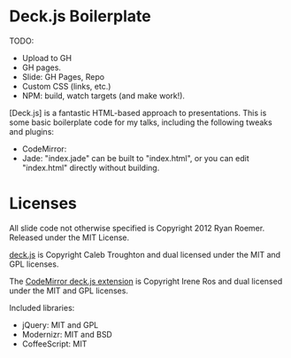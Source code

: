Deck.js Boilerplate
===================

TODO:

- Upload to GH
- GH pages.
- Slide: GH Pages, Repo
- Custom CSS (links, etc.)
- NPM: build, watch targets (and make work!).

[Deck.js] is a fantastic HTML-based approach to presentations. This is some
basic boilerplate code for my talks, including the following tweaks and
plugins:

* CodeMirror:
* Jade: "index.jade" can be built to "index.html", or you can edit "index.html"
  directly without building.




Licenses
========
All slide code not otherwise specified is Copyright 2012 Ryan Roemer.
Released under the MIT License.

[deck.js][deckjs] is Copyright Caleb Troughton and dual licensed under the
MIT and GPL licenses.

The [CodeMirror deck.js extension][cm] is Copyright Irene Ros and dual licensed
under the MIT and GPL licenses.

Included libraries:

* jQuery: MIT and GPL
* Modernizr: MIT and BSD
* CoffeeScript: MIT

[deckjs]: https://github.com/imakewebthings/deck.js
[jade]: https://github.com/iros/deck.js-codemirror
[cm]: https://github.com/iros/deck.js-codemirror
